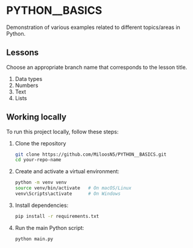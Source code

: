 # PYTHON__BASICS

Demonstration of various examples related to different topics/areas in Python.


## Lessons

Choose an appropriate branch name that corresponds to the lesson title.

1. Data types
2. Numbers
3. Text
4. Lists

## Working locally

To run this project locally, follow these steps:

1. Clone the repository

   ```bash
   git clone https://github.com/MiloosN5/PYTHON__BASICS.git
   cd your-repo-name

2. Create and activate a virtual environment:

    ```bash
    python -m venv venv
    source venv/bin/activate   # On macOS/Linux
    venv\Scripts\activate      # On Windows

3. Install dependencies:

    ```bash 
    pip install -r requirements.txt

4. Run the main Python script:

    ```bash
    python main.py

